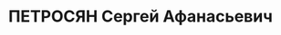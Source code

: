 ---
title: ПЕТРОСЯН Сергей Афанасьевич
description: "Род. 1895, г.Куба. Азерб. ССР, армянин. Образование высшее. Член ВКП(б)\
  \ с 1928. Исключен 29.09.1937 решением бюро Ворошиловского РК АКП(б). Восст. посмертно\
  \ 04.12.1956 решением бюро ЦК КП Азербайджана.\n Упр. Трестом \"Кагановичнефть\"\
  . Зам. нач. производственно-технического отдела \"Азнефтекомбината\". Прож.: Аз.ССР,\
  \ г.Баку.\n Арестован в 1937\n Обвинение: ст.ст. 69,70,73 УК Аз.ССР - активный участник\
  \ а/с троцкистской диверсионно-террор. и вредительской орг-ции.\n Приговор: ВК ВС\
  \ СССР, 11.10.1937 - ВМН с конфискацией имущества.\n Расстрелян 12.10.1937\n Реабилитирован\
  \ ВКВС СССР 11.04.1956 за отсутствием состава преступления.\n *Семье выдали свидетельство\
  \ о смерти 1-ИЕ №033356 о смерти 01.11.1938.\n Источники: Сталинский список от 03.10.1937\
  \ (Аз.ССР, Кат.1)| Личное дело №37033 (АПД УДПАР, ф.6, оп.9, д.19407)| Определение\
  \ ВКВС СССР, 11.04.1956."
---